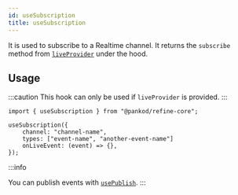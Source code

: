 ```yaml
---
id: useSubscription
title: useSubscription
---
```


It is used to subscribe to a Realtime channel. It returns the `subscribe` method from [`liveProvider`](/core/providers/live-provider.md#subscribe) under the hood.

## Usage

:::caution
This hook can only be used if `liveProvider` is provided.
:::

```tsx
import { useSubscription } from "@pankod/refine-core";

useSubscription({
    channel: "channel-name",
    types: ["event-name", "another-event-name"]
    onLiveEvent: (event) => {},
});
```

:::info

You can publish events with [`usePublish`](/api-references/hooks/live/usePublish.md).
:::